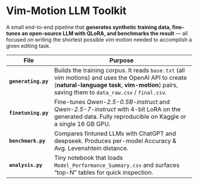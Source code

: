 # Vim-Motion LLM Toolkit

A small end-to-end pipeline that **generates synthetic training data, fine-tunes an open-source LLM with QLoRA, and benchmarks the result** — all focused on writing the shortest possible *vim* motion needed to accomplish a given editing task.

| File | Purpose |
|------|---------|
| **`generating.py`** | Builds the training corpus. It reads `base.txt` (all vim motions) and uses the OpenAI API to create ⟨**natural-language task**, **vim-motion**⟩ pairs, saving them to `data_raw.csv` / `final.csv`. |
| **`finetuning.py`** | Fine-tunes *Qwen-2.5-0.5B-instruct* and *Qwen-2.5-7-instruct*  with 4-bit LoRA on the generated data. Fully reproducible on Kaggle or a single 16 GB GPU. |
| **`benchmark.py`** | Compares fintuned LLMs with ChatGPT and deepseek. Produces per-model Accuracy & Avg. Levenshtein distance. |
| **`analysis.py`** | Tiny notebook that loads `Model_Performance_Summary.csv` and surfaces “top-N” tables for quick inspection. |
